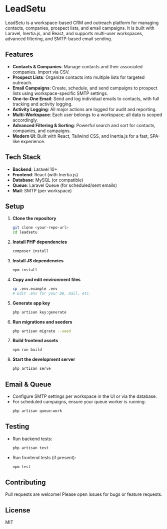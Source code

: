 # LeadSetu

LeadSetu is a workspace-based CRM and outreach platform for managing contacts, companies, prospect lists, and email campaigns. It is built with Laravel, Inertia.js, and React, and supports multi-user workspaces, advanced filtering, and SMTP-based email sending.

## Features

- **Contacts & Companies**: Manage contacts and their associated companies. Import via CSV.
- **Prospect Lists**: Organize contacts into multiple lists for targeted outreach.
- **Email Campaigns**: Create, schedule, and send campaigns to prospect lists using workspace-specific SMTP settings.
- **One-to-One Email**: Send and log individual emails to contacts, with full tracking and activity logging.
- **Activity Logging**: All major actions are logged for audit and reporting.
- **Multi-Workspace**: Each user belongs to a workspace; all data is scoped accordingly.
- **Advanced Filtering & Sorting**: Powerful search and sort for contacts, companies, and campaigns.
- **Modern UI**: Built with React, Tailwind CSS, and Inertia.js for a fast, SPA-like experience.

## Tech Stack

- **Backend**: Laravel 10+
- **Frontend**: React (with Inertia.js)
- **Database**: MySQL (or compatible)
- **Queue**: Laravel Queue (for scheduled/sent emails)
- **Mail**: SMTP (per workspace)

## Setup

1. **Clone the repository**
   ```sh
   git clone <your-repo-url>
   cd leadsetu
   ```
2. **Install PHP dependencies**
   ```sh
   composer install
   ```
3. **Install JS dependencies**
   ```sh
   npm install
   ```
4. **Copy and edit environment files**
   ```sh
   cp .env.example .env
   # Edit .env for your DB, mail, etc.
   ```
5. **Generate app key**
   ```sh
   php artisan key:generate
   ```
6. **Run migrations and seeders**
   ```sh
   php artisan migrate --seed
   ```
7. **Build frontend assets**
   ```sh
   npm run build
   ```
8. **Start the development server**
   ```sh
   php artisan serve
   ```

## Email & Queue
- Configure SMTP settings per workspace in the UI or via the database.
- For scheduled campaigns, ensure your queue worker is running:
  ```sh
  php artisan queue:work
  ```

## Testing
- Run backend tests:
  ```sh
  php artisan test
  ```
- Run frontend tests (if present):
  ```sh
  npm test
  ```

## Contributing
Pull requests are welcome! Please open issues for bugs or feature requests.

## License
MIT